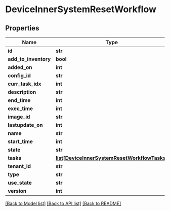 # DeviceInnerSystemResetWorkflow

## Properties
Name | Type | Description | Notes
------------ | ------------- | ------------- | -------------
**id** | **str** |  | [optional] 
**add_to_inventory** | **bool** |  | [optional] 
**added_on** | **int** |  | [optional] 
**config_id** | **str** |  | [optional] 
**curr_task_idx** | **int** |  | [optional] 
**description** | **str** |  | [optional] 
**end_time** | **int** |  | [optional] 
**exec_time** | **int** |  | [optional] 
**image_id** | **str** |  | [optional] 
**lastupdate_on** | **int** |  | [optional] 
**name** | **str** |  | [optional] 
**start_time** | **int** |  | [optional] 
**state** | **str** |  | [optional] 
**tasks** | [**list[DeviceInnerSystemResetWorkflowTasks]**](DeviceInnerSystemResetWorkflowTasks.md) |  | [optional] 
**tenant_id** | **str** |  | [optional] 
**type** | **str** |  | [optional] 
**use_state** | **str** |  | [optional] 
**version** | **int** |  | [optional] 

[[Back to Model list]](../README.md#documentation-for-models) [[Back to API list]](../README.md#documentation-for-api-endpoints) [[Back to README]](../README.md)


